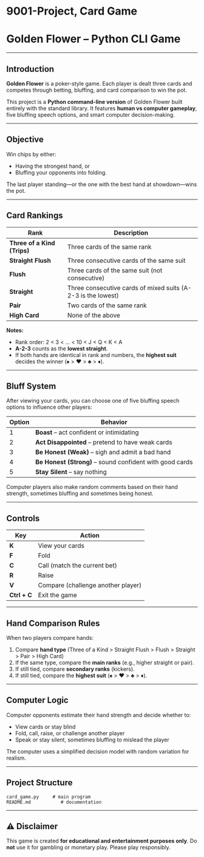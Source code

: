 # 9001-Project, Card Game


#  Golden Flower – Python CLI Game

---

##  Introduction

**Golden Flower** is a poker-style game.
Each player is dealt three cards and competes through betting, bluffing, and card comparison to win the pot.

This project is a **Python command-line version** of Golden Flower built entirely with the standard library.
It features **human vs computer gameplay**, five bluffing speech options, and smart computer decision-making.

---

##  Objective

Win chips by either:

* Having the strongest hand, or
* Bluffing your opponents into folding.

The last player standing—or the one with the best hand at showdown—wins the pot.

---

##  Card Rankings

| Rank                        | Description                                                  |
| --------------------------- | ------------------------------------------------------------ |
| **Three of a Kind (Trips)** | Three cards of the same rank                                 |
| **Straight Flush**          | Three consecutive cards of the same suit                     |
| **Flush**                   | Three cards of the same suit (not consecutive)               |
| **Straight**                | Three consecutive cards of mixed suits (A-2-3 is the lowest) |
| **Pair**                    | Two cards of the same rank                                   |
| **High Card**               | None of the above                                            |

**Notes:**

* Rank order: 2 < 3 < … < 10 < J < Q < K < A
* **A-2-3** counts as the **lowest straight**.
* If both hands are identical in rank and numbers, the **highest suit** decides the winner (♠ > ♥ > ♣ > ♦).

---

##  Bluff System

After viewing your cards, you can choose one of five bluffing speech options to influence other players:

| Option | Behavior                                                 |
| ------ | -------------------------------------------------------- |
| 1      | **Boast** – act confident or intimidating                |
| 2      | **Act Disappointed** – pretend to have weak cards        |
| 3      | **Be Honest (Weak)** – sigh and admit a bad hand         |
| 4      | **Be Honest (Strong)** – sound confident with good cards |
| 5      | **Stay Silent** – say nothing                            |

Computer players also make random comments based on their hand strength, sometimes bluffing and sometimes being honest.

---

##  Controls

| Key          | Action                             |
| ------------ | ---------------------------------- |
| **K**        | View your cards                    |
| **F**        | Fold                               |
| **C**        | Call (match the current bet)       |
| **R**        | Raise                              |
| **V**        | Compare (challenge another player) |
| **Ctrl + C** | Exit the game                      |

---

##  Hand Comparison Rules

When two players compare hands:

1. Compare **hand type**
   (Three of a Kind > Straight Flush > Flush > Straight > Pair > High Card)
2. If the same type, compare the **main ranks** (e.g., higher straight or pair).
3. If still tied, compare **secondary ranks** (kickers).
4. If still tied, compare the **highest suit** (♠ > ♥ > ♣ > ♦).

---

##  Computer Logic

Computer opponents estimate their hand strength and decide whether to:

* View cards or stay blind
* Fold, call, raise, or challenge another player
* Speak or stay silent, sometimes bluffing to mislead the player

The computer uses a simplified decision model with random variation for realism.

---

##  Project Structure

```
card_game.py     # main program
README.md           # documentation
```

---

## ⚠️ Disclaimer

This game is created **for educational and entertainment purposes only**.
Do **not** use it for gambling or monetary play.
Please play responsibly.
